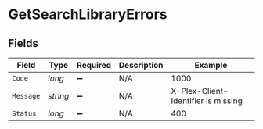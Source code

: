 # GetSearchLibraryErrors


## Fields

| Field                               | Type                                | Required                            | Description                         | Example                             |
| ----------------------------------- | ----------------------------------- | ----------------------------------- | ----------------------------------- | ----------------------------------- |
| `Code`                              | *long*                              | :heavy_minus_sign:                  | N/A                                 | 1000                                |
| `Message`                           | *string*                            | :heavy_minus_sign:                  | N/A                                 | X-Plex-Client-Identifier is missing |
| `Status`                            | *long*                              | :heavy_minus_sign:                  | N/A                                 | 400                                 |